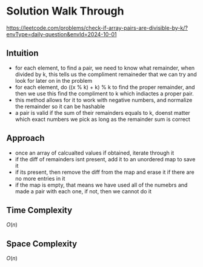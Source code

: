# Solution Walk Through
https://leetcode.com/problems/check-if-array-pairs-are-divisible-by-k/?envType=daily-question&envId=2024-10-01

## Intuition
- for each element, to find a pair, we need to know what remainder, when divided by k, this tells us the compliment remaineder that we can try and look for later on in the problem
- for each element, do ((x % k) + k) % k to find the proper remainder, and then we use this find the compliment to k which indiactes a proper pair.
- this method allows for it to work with negative numbers, and normalize the remainder so it can be hashable
- a pair is valid if the sum of their remainders equals to k, doenst matter which exact numbers we pick as long as the remainder sum is correct

## Approach
- once an array of calcualted values if obtained, iterate through it
- if the diff of remainders isnt present, add it to an unordered map to save it
- if its present, then remove the diff from the map and erase it if there are no more entries in it
- if the map is empty, that means we have used all of the numebrs and made a pair with each one, if not, then we cannot do it

## Time Complexity
$O(n)$

## Space Complexity
$O(n)$



